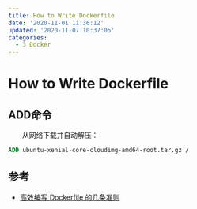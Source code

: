 ```yaml
---
title: How to Write Dockerfile
date: '2020-11-01 11:36:12'
updated: '2020-11-07 10:37:05'
categories:
  - 3 Docker
---
```

# How to Write Dockerfile

## ADD命令

　　从网络下载并自动解压：

```Dockerfile
ADD ubuntu-xenial-core-cloudimg-amd64-root.tar.gz /
```

## 参考

- [高效编写 Dockerfile 的几条准则](https://www.v2ex.com/t/470037)
